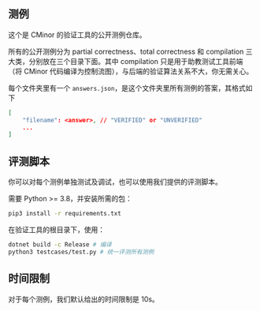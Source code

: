 ## 测例

这个是 CMinor 的验证工具的公开测例仓库。

所有的公开测例分为 partial correctness、total correctness 和 compilation 三大类，分别放在三个目录下面。其中 compilation 只是用于助教测试工具前端（将 CMinor 代码编译为控制流图），与后端的验证算法关系不大，你无需关心。

每个文件夹里有一个 `answers.json`，是这个文件夹里所有测例的答案，其格式如下

```json
[
    "filename": <answer>, // "VERIFIED" or "UNVERIFIED"
    ...
]
```

## 评测脚本

你可以对每个测例单独测试及调试，也可以使用我们提供的评测脚本。

需要 Python >= 3.8，并安装所需的包：

```bash
pip3 install -r requirements.txt
```

在验证工具的根目录下，使用：

```bash
dotnet build -c Release # 编译
python3 testcases/test.py # 统一评测所有测例
```

## 时间限制

对于每个测例，我们默认给出的时间限制是 10s。
